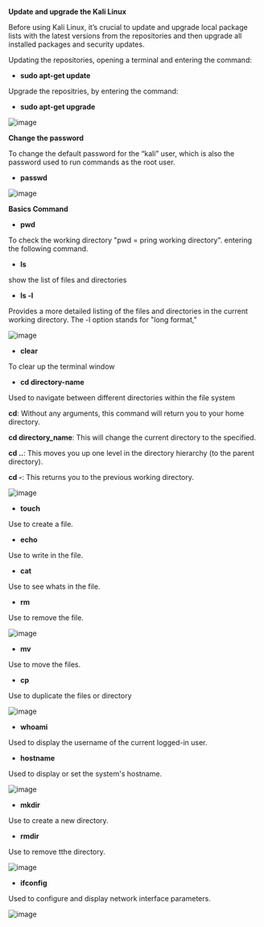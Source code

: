 **Update and upgrade the Kali Linux**

Before using Kali Linux, it’s crucial to update and upgrade local package lists with the latest versions from the repositories and then upgrade all installed packages and security updates.

Updating the repositories, opening a terminal and entering the command:

- **sudo apt-get update**
  
Upgrade the repositries, by entering the command:

- **sudo apt-get upgrade**

![image](https://github.com/user-attachments/assets/61293f1a-bb47-4ac7-bd1c-6b18f833769d)

**Change the password**

To change the default password for the “kali” user, which is also the password used to run commands as the root user.

- **passwd**
  
![image](https://github.com/user-attachments/assets/32379f73-2978-42d4-beb0-fd396a161711)

**Basics Command**

- **pwd**

To check the working directory "pwd = pring working directory". entering the following command.

- **ls**

show the list of files and directories

- **ls -l**

Provides a more detailed listing of the files and directories in the current working directory. The -l option stands for "long format,"

![image](https://github.com/user-attachments/assets/aa3d8700-acdf-420f-ae9c-eac52134d495)

- **clear**

To clear up the terminal window

- **cd directory-name**

Used to navigate between different directories within the file system

**cd**: Without any arguments, this command will return you to your home directory. 

**cd directory_name**: This will change the current directory to the specified.

**cd ..**: This moves you up one level in the directory hierarchy (to the parent directory). 

**cd -**: This returns you to the previous working directory. 

![image](https://github.com/user-attachments/assets/d64756ec-a8cb-45c3-b634-f487ca252fe3)

- **touch**

Use to create a file.

- **echo**

Use to write in the file.

- **cat**

Use to see whats in the file.

- **rm**

Use to remove the file.

![image](https://github.com/user-attachments/assets/fb27096d-51ca-49bb-8776-e2813f9029de)

- **mv**

Use to move the files.

- **cp**

Use to duplicate the files or directory

![image](https://github.com/user-attachments/assets/886db93f-be1f-43bd-a9f7-77bcde937631)

- **whoami**

Used to display the username of the current logged-in user.

- **hostname**

Used to display or set the system's hostname.

![image](https://github.com/user-attachments/assets/230556f4-756d-4f80-b1b7-100606d2e094)

- **mkdir**

Use to create a new directory.

- **rmdir**

Use to remove tthe directory.

![image](https://github.com/user-attachments/assets/b26ea19f-1b51-454a-a7b7-0effe20a56d7)

- **ifconfig**

Used to configure and display network interface parameters.

  ![image](https://github.com/user-attachments/assets/0eb37143-de17-423b-ae26-c5f882f0d790)


